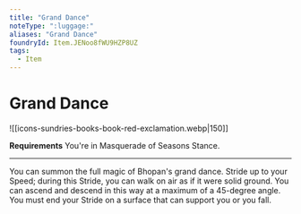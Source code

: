 ```yaml
---
title: "Grand Dance"
noteType: ":luggage:"
aliases: "Grand Dance"
foundryId: Item.JENoo8fWU9HZP8UZ
tags:
  - Item
---
```


# Grand Dance
![[icons-sundries-books-book-red-exclamation.webp|150]]

**Requirements** You're in Masquerade of Seasons Stance.

* * *

You can summon the full magic of Bhopan's grand dance. Stride up to your Speed; during this Stride, you can walk on air as if it were solid ground. You can ascend and descend in this way at a maximum of a 45-degree angle. You must end your Stride on a surface that can support you or you fall.

